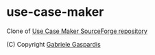 # use-case-maker
Clone of [Use Case Maker SourceForge repository](http://use-case-maker.sourceforge.net/index.html)

(C) Copyright [Gabriele Gaspardis](https://sourceforge.net/u/gaspardis/profile/)
